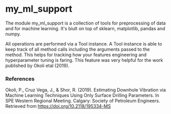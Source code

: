 # my_ml_support
The module my_ml_support is a collection of tools for preprocessing of data and for machine learning. It's biult on top of sklearn, matplotlib, pandas and numpy. 

All operations are performed via a Tool instance. A Tool instance is able to keep track of all method calls including the arguments passed to the method. This helps for tracking how your features engineering and hyperparameter tuning is faring. This feature was very helpful for the work published by Okoli etal (2019).

### References
Okoli, P., Cruz Vega, J., & Shor, R. (2019). Estimating Downhole Vibration via Machine Learning Techniques Using Only Surface Drilling Parameters. In SPE Western Regional Meeting. Calgary: Society of Petroleum Engineers. Retrieved from https://doi.org/10.2118/195334-MS 
